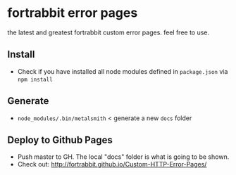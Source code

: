# fortrabbit error pages

the latest and greatest fortrabbit custom error pages. feel free to use.

## Install

* Check if you have installed all node modules defined in `package.json` via `npm install`

## Generate

* `node_modules/.bin/metalsmith` < generate a new `docs` folder

## Deploy to Github Pages

* Push master to GH. The local "docs" folder is what is going to be shown.
* Check out: http://fortrabbit.github.io/Custom-HTTP-Error-Pages/
